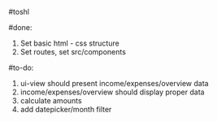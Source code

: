 #toshl

#done:
1. Set basic html - css structure
2. Set routes, set src/components

#to-do:
1. ui-view should present income/expenses/overview data
2. income/expenses/overview should display proper data
3. calculate amounts
4. add datepicker/month filter
